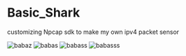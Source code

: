 # Basic_Shark
customizing Npcap sdk to make my own ipv4 packet sensor

![babaz](https://github.com/tingmon2/Basic_Shark/assets/128055745/338c5327-7e3b-4914-bdd2-0f6a7f4ec813)
![babas](https://github.com/tingmon2/Basic_Shark/assets/128055745/71c9ab88-d0ec-44fb-a367-f469f6f53b95)
![babass](https://github.com/tingmon2/Basic_Shark/assets/128055745/33f9704b-4024-4a2b-abac-1fd524267d79)
![babasss](https://github.com/tingmon2/Basic_Shark/assets/128055745/e5a8ade4-274a-4bbd-91aa-608aaff92a4a)
